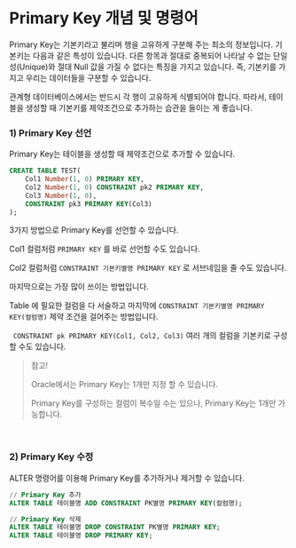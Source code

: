 # Primary Key 개념 및 명령어

Primary Key는 기본키라고 불리며 행을 고유하게 구분해 주는 최소의 정보입니다. 기본키는 다음과 같은 특성이 있습니다. 다른 항목과 절대로 중복되어 나타날 수 없는 단일성(Unique)와 절대 Null 값을 가질 수 없다는 특징을 가지고 있습니다. 즉, 기본키를 가지고 우리는 데이터들을 구분할 수 있습니다.  

관계형 데이터베이스에서는 반드시 각 행이 고유하게 식별되어야 합니다. 따라서, 테이블을 생성할 때 기본키를 제약조건으로 추가하는 습관을 들이는 게 좋습니다.

### 1) Primary Key 선언

Primary Key는 테이블을 생성할 때 제약조건으로 추가할 수 있습니다.

```sql
CREATE TABLE TEST(
    Col1 Number(1, 0) PRIMARY KEY,
    Col2 Number(1, 0) CONSTRAINT pk2 PRIMARY KEY,
    Col3 Number(1, 0),
    CONSTRAINT pk3 PRIMARY KEY(Col3)
);
```

3가지 방법으로 Primary Key를 선언할 수 있습니다.

Col1 컬럼처럼 `PRIMARY KEY` 를 바로 선언할 수도 있습니다.

Col2 컬럼처럼 `CONSTRAINT 기본키별명 PRIMARY KEY` 로 서브네임을 줄 수도 있습니다.

마지막으로는 가장 많이 쓰이는 방법입니다.

Table 에 필요한 컬럼을 다 서술하고 마지막에 `CONSTRAINT 기본키별명 PRIMARY KEY(컬럼명)` 제약 조건을 걸어주는 방법입니다.

` CONSTRAINT pk PRIMARY KEY(Col1, Col2, Col3)` 여러 개의 컬럼을 기본키로 구성할 수도 있습니다.

> 참고!
>
> Oracle에서는 Primary Key는 1개만 지정 할 수 있습니다.
>
> Primary Key를 구성하는 컬럼이 복수일 수는 있으나, Primary Key는 1개만 가능합니다.

<br>

### 2) Primary Key 수정

ALTER 명령어를 이용해 Primary Key를 추가하거나 제거할 수 있습니다.

```sql
// Primary Key 추가
ALTER TABLE 테이블명 ADD CONSTRAINT PK별명 PRIMARY KEY(컬럼명);

// Primary Key 삭제
ALTER TABLE 테이블명 DROP CONSTRAINT PK별명 PRIMARY KEY;
ALTER TABLE 테이블명 DROP PRIMARY KEY;
```

